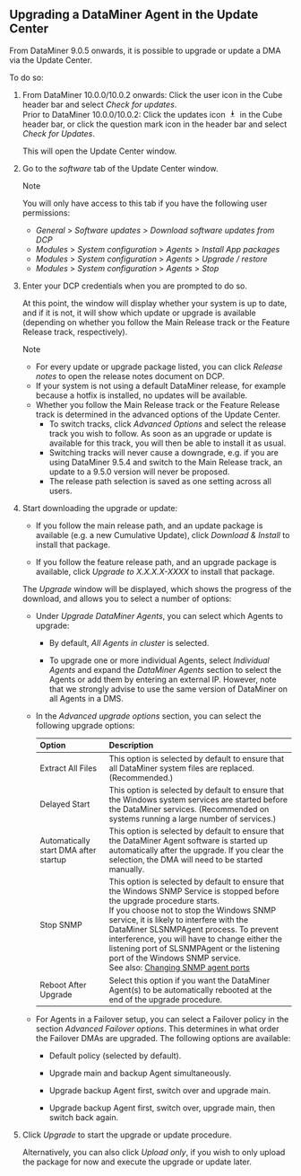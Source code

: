 ## Upgrading a DataMiner Agent in the Update Center

From DataMiner 9.0.5 onwards, it is possible to upgrade or update a DMA via the Update Center.

To do so:

1. From DataMiner 10.0.0/10.0.2 onwards: Click the user icon in the Cube header bar and select *Check for updates*.<br>Prior to DataMiner 10.0.0/10.0.2: Click the updates icon ![](../../images/updates_icon00065.png) in the Cube header bar, or click the question mark icon in the header bar and select *Check for Updates*.

    This will open the Update Center window.

2. Go to the *software* tab of the Update Center window.

    > [!NOTE]
    > You will only have access to this tab if you have the following user permissions:
    > -  *General* > *Software* *updates* > *Download software updates from DCP*
    > -  *Modules* > *System* *configuration* > *Agents* > *Install App packages*
    > -  *Modules* > *System* *configuration* > *Agents* > *Upgrade / restore*
    > -  *Modules* > *System* *configuration* > *Agents* > *Stop*

3. Enter your DCP credentials when you are prompted to do so.

    At this point, the window will display whether your system is up to date, and if it is not, it will show which update or upgrade is available (depending on whether you follow the Main Release track or the Feature Release track, respectively).

    > [!NOTE]
    > -  For every update or upgrade package listed, you can click *Release notes* to open the release notes document on DCP.
    > -  If your system is not using a default DataMiner release, for example because a hotfix is installed, no updates will be available.
    > -  Whether you follow the Main Release track or the Feature Release track is determined in the advanced options of the Update Center.
    >     - To switch tracks, click *Advanced Options* and select the release track you wish to follow. As soon as an upgrade or update is available for this track, you will then be able to install it as usual.
    >     - Switching tracks will never cause a downgrade, e.g. if you are using DataMiner 9.5.4 and switch to the Main Release track, an update to a 9.5.0 version will never be proposed.
    >     - The release path selection is saved as one setting across all users.

4. Start downloading the upgrade or update:

    - If you follow the main release path, and an update package is available (e.g. a new Cumulative Update), click *Download & Install* to install that package.

    - If you follow the feature release path, and an upgrade package is available, click *Upgrade to X.X.X.X-XXXX* to install that package.

    The *Upgrade* window will be displayed, which shows the progress of the download, and allows you to select a number of options:

    - Under *Upgrade DataMiner Agents*, you can select which Agents to upgrade:

        - By default, *All Agents in cluster* is selected.

        - To upgrade one or more individual Agents, select *Individual Agents* and expand the *DataMiner Agents* section to select the Agents or add them by entering an external IP. However, note that we strongly advise to use the same version of DataMiner on all Agents in a DMS.

    - In the *Advanced upgrade options* section, you can select the following upgrade options:

        | Option                              | Description                                                                                                                                                                                                                                                                                                                                                                                                                                                                                                                                                           |
        |---------------------------------------|-----------------------------------------------------------------------------------------------------------------------------------------------------------------------------------------------------------------------------------------------------------------------------------------------------------------------------------------------------------------------------------------------------------------------------------------------------------------------------------------------------------------------------------------------------------------------|
        | Extract All Files                     | This option is selected by default to ensure that all DataMiner system files are replaced. (Recommended.)                                                                                                                                                                                                                                                                                                                                                                                                                                                             |
        | Delayed Start                         | This option is selected by default to ensure that the Windows system services are started before the DataMiner services. (Recommended on systems running a large number of services.)                                                                                                                                                                                                                                                                                                                                                                                 |
        | Automatically start DMA after startup | This option is selected by default to ensure that the DataMiner Agent software is started up automatically after the upgrade. If you clear the selection, the DMA will need to be started manually.                                                                                                                                                                                                                                                                                                                                                                   |
        | Stop SNMP                             | This option is selected by default to ensure that the Windows SNMP Service is stopped before the upgrade procedure starts.<br> If you choose not to stop the Windows SNMP service, it is likely to interfere with the DataMiner SLSNMPAgent process. To prevent interference, you will have to change either the listening port of SLSNMPAgent or the listening port of the Windows SNMP service.<br> See also: [Changing SNMP agent ports](../SNMP/Changing_SNMP_agent_ports.md) |
        | Reboot After Upgrade                  | Select this option if you want the DataMiner Agent(s) to be automatically rebooted at the end of the upgrade procedure.                                                                                                                                                                                                                                                                                                                                                                                                                                               |

    - For Agents in a Failover setup, you can select a Failover policy in the section *Advanced Failover options*. This determines in what order the Failover DMAs are upgraded. The following options are available:

        - Default policy (selected by default).

        - Upgrade main and backup Agent simultaneously.

        - Upgrade backup Agent first, switch over and upgrade main.

        - Upgrade backup Agent first, switch over, upgrade main, then switch back again.

5. Click *Upgrade* to start the upgrade or update procedure.

    Alternatively, you can also click *Upload only*, if you wish to only upload the package for now and execute the upgrade or update later.
